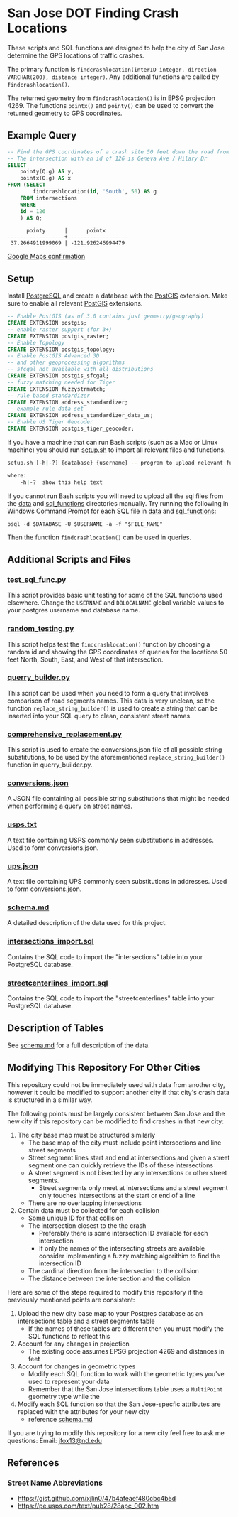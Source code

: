 # San Jose DOT Finding Crash Locations

These scripts and SQL functions are designed to help the city of San Jose determine the GPS locations of traffic crashes.

The primary function is `findcrashlocation(interID integer, direction VARCHAR(200), distance integer)`. Any additional functions are called by `findcrashlocation()`.

The returned geometry from `findcrashlocation()` is in EPSG projection 4269. The functions `pointx()` and `pointy()` can be used to convert the returned geometry to GPS coordinates.

## Example Query
```sql
-- Find the GPS coordinates of a crash site 50 feet down the road from the intersection with an id of 126
-- The intersection with an id of 126 is Geneva Ave / Hilary Dr
SELECT
    pointy(Q.g) AS y,
    pointx(Q.g) AS x 
FROM (SELECT 
        findcrashlocation(id, 'South', 50) AS g
    FROM intersections
    WHERE
    id = 126
    ) AS Q;
```
```
      pointy      |      pointx       
------------------+-------------------
 37.2664911999069 | -121.926246994479
```
[Google Maps confirmation](https://www.google.com/maps/place/37%C2%B015'59.4%22N+121%C2%B055'34.5%22W/@37.2664923,-121.9267955,19z/data=!3m1!4b1!4m5!3m4!1s0x0:0x0!8m2!3d37.2664912!4d-121.926247)

## Setup
Install [PostgreSQL](https://www.postgresql.org/) and create a database with the [PostGIS](https://postgis.net/install/) extension. Make sure to enable all relevant [PostGIS](https://postgis.net/install/) extensions.

```sql
-- Enable PostGIS (as of 3.0 contains just geometry/geography)
CREATE EXTENSION postgis;
-- enable raster support (for 3+)
CREATE EXTENSION postgis_raster;
-- Enable Topology
CREATE EXTENSION postgis_topology;
-- Enable PostGIS Advanced 3D
-- and other geoprocessing algorithms
-- sfcgal not available with all distributions
CREATE EXTENSION postgis_sfcgal;
-- fuzzy matching needed for Tiger
CREATE EXTENSION fuzzystrmatch;
-- rule based standardizer
CREATE EXTENSION address_standardizer;
-- example rule data set
CREATE EXTENSION address_standardizer_data_us;
-- Enable US Tiger Geocoder
CREATE EXTENSION postgis_tiger_geocoder;
```

If you have a machine that can run Bash scripts (such as a Mac or Linux machine) you should run [setup.sh](https://github.com/jfox13-nd/San-Jose-DOT-Crash-Locator/blob/master/setup.sh) to import all relevant files and functions.

```bash
setup.sh [-h|-?] {database} {username} -- program to upload relevant functions to your postgres database

where:
    -h|-?  show this help text
```

If you cannot run Bash scripts you will need to upload all the sql files from the [data](https://github.com/jfox13-nd/San-Jose-DOT-Crash-Locator/tree/master/data) and [sql_functions](https://github.com/jfox13-nd/San-Jose-DOT-Crash-Locator/tree/master/sql_functions) directories manually. Try running the following in Windows Command Prompt for each SQL file in [data](https://github.com/jfox13-nd/San-Jose-DOT-Crash-Locator/tree/master/data) and [sql_functions](https://github.com/jfox13-nd/San-Jose-DOT-Crash-Locator/tree/master/sql_functions):

```shell
psql -d $DATABASE -U $USERNAME -a -f "$FILE_NAME"
```

Then the function `findcrashlocation()` can be used in queries.

## Additional Scripts and Files

### [test_sql_func.py](https://github.com/jfox13-nd/San-Jose-DOT-Crash-Locator/blob/master/test_sql_func.py)
This script provides basic unit testing for some of the SQL functions used elsewhere. Change the `USERNAME` and `DBLOCALNAME` global variable values to your postgres username and database name.

### [random_testing.py](https://github.com/jfox13-nd/San-Jose-DOT-Crash-Locator/blob/master/random_testing.py)
This script helps test the `findcrashlocation()` function by choosing a random id and showing the GPS coordinates of queries for the locations 50 feet North, South, East, and West of that intersection.

### [querry_builder.py](https://github.com/jfox13-nd/San-Jose-DOT-Crash-Locator/blob/master/street_name_querying/querry_builder.py)
This script can be used when you need to form a query that involves comparison of road segments names. This data is very unclean, so the function `replace_string_builder()` is used to create a string that can be inserted into your SQL query to clean, consistent street names.

### [comprehensive_replacement.py](https://github.com/jfox13-nd/San-Jose-DOT-Crash-Locator/blob/master/street_name_querying/comprehensive_replacement.py)
This script is used to create the conversions.json file of all possible string substitutions, to be used by the aforementioned `replace_string_builder()` function in querry_builder.py.

### [conversions.json](https://github.com/jfox13-nd/San-Jose-DOT-Crash-Locator/blob/master/street_name_querying/conversions.json)
A JSON file containing all possible string substitutions that might be needed when performing a query on street names.

### [usps.txt](https://github.com/jfox13-nd/San-Jose-DOT-Crash-Locator/blob/master/street_name_querying/usps.txt)
A text file containing USPS commonly seen substitutions in addresses. Used to form conversions.json.

### [ups.json](https://github.com/jfox13-nd/San-Jose-DOT-Crash-Locator/blob/master/street_name_querying/ups.json)
A text file containing UPS commonly seen substitutions in addresses. Used to form conversions.json.

### [schema.md](https://github.com/jfox13-nd/San-Jose-DOT-Crash-Locator/blob/master/schema.md)
A detailed description of the data used for this project.

### [intersections_import.sql](https://github.com/jfox13-nd/San-Jose-DOT-Crash-Locator/blob/master/data/intersections_import.sql)
Contains the SQL code to import the "intersections" table into your PostgreSQL database.

### [streetcenterlines_import.sql](https://github.com/jfox13-nd/San-Jose-DOT-Crash-Locator/blob/master/data/streetcenterlines_import.sql)
Contains the SQL code to import the "streetcenterlines" table into your PostgreSQL database.

## Description of Tables
See [schema.md](https://github.com/jfox13-nd/San-Jose-DOT-Crash-Locator/blob/master/schema.md) for a full description of the data.

## Modifying This Repository For Other Cities
This repository could not be immediately used with data from another city, however it could be modified to support another city if that city's crash data is structured in a similar way.

The following points must be largely consistent between San Jose and the new city if this repository can be modified to find crashes in that new city:
1. The city base map must be structured similarly
    * The base map of the city must include point intersections and line street segments
    * Street segment lines start and end at intersections and given a street segment one can quickly retrieve the IDs of these intersections
    * A street segment is not bisected by any intersections or other street segments.
        * Street segments only meet at intersections and a street segment only touches intersections at the start or end of a line
    * There are no overlapping intersections
2. Certain data must be collected for each collision
    * Some unique ID for that collision
    * The intersection closest to the the crash
        * Preferably there is some intersection ID available for each intersection
        * If only the names of the intersecting streets are available consider implementing a fuzzy matching algorithim to find the intersection ID
    * The cardinal direction from the intersection to the collision
    * The distance between the intersection and the collision

Here are some of the steps required to modify this repository if the previously mentioned points are consistent:
1. Upload the new city base map to your Postgres database as an intersections table and a street segments table
    * If the names of these tables are different then you must modify the SQL functions to reflect this
2. Account for any changes in projection
    * The existing code assumes EPSG projection 4269 and distances in feet
3. Account for changes in geometric types
    * Modify each SQL function to work with the geometric types you've used to represent your data
    * Remember that the San Jose intersections table uses a `MultiPoint` geometry type while the 
4. Modify each SQL function so that the San Jose-specfic attributes are replaced with the attributes for your new city
    * reference [schema.md](https://github.com/jfox13-nd/San-Jose-DOT-Crash-Locator/blob/master/schema.md)

If you are trying to modify this repository for a new city feel free to ask me questions:
Email: jfox13@nd.edu

## References
### Street Name Abbreviations
 * https://gist.github.com/xjlin0/47b4afeaef480cbc4b5d
 * https://pe.usps.com/text/pub28/28apc_002.htm